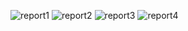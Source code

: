 ![report1](https://github.com/marczuern/TextMiningKnitReport/assets/19947860/05060021-2b71-4889-8ce6-8e5be7d3ffcc)
![report2](https://github.com/marczuern/TextMiningKnitReport/assets/19947860/30215be0-1a4e-48e9-82c5-d12281215112)
![report3](https://github.com/marczuern/TextMiningKnitReport/assets/19947860/1a5a6d28-ccb4-41c0-bdc9-e55de5c2688f)
![report4](https://github.com/marczuern/TextMiningKnitReport/assets/19947860/37ac1ded-7971-417a-990b-da200f8f43e0)
